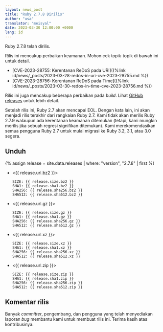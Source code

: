 ```yaml
---
layout: news_post
title: "Ruby 2.7.8 Dirilis"
author: "usa"
translator: "meisyal"
date: 2023-03-30 12:00:00 +0000
lang: id
---
```


Ruby 2.7.8 telah dirilis.

Rilis ini mencakup perbaikan keamanan.
Mohon cek topik-topik di bawah ini untuk detail.

* [CVE-2023-28755: Kerentanan ReDoS pada URI]({%link id/news/_posts/2023-03-28-redos-in-uri-cve-2023-28755.md %})
* [CVE-2023-28756: Kerentanan ReDoS pada Time]({%link id/news/_posts/2023-03-30-redos-in-time-cve-2023-28756.md %})

Rilis ini juga mencakup beberapa perbaikan pada *build*.
Lihat [GitHub releases](https://github.com/ruby/ruby/releases/tag/v2_7_8) untuk
lebih detail.

Setelah rilis ini, Ruby 2.7 akan mencapai EOL. Dengan kata lain, ini akan menjadi
rilis terakhir dari rangkaian Ruby 2.7.
Kami tidak akan merilis Ruby 2.7.9 walaupun ada kerentanan keamanan ditemukan
(tetapi, kami mungkin merilis jika sebuah regresi signifikan ditemukan).
Kami merekomendasikan semua pengguna Ruby 2.7 untuk mulai migrasi ke Ruby 3.2,
3.1, atau 3.0 segera.

## Unduh

{% assign release = site.data.releases | where: "version", "2.7.8" | first %}

* <{{ release.url.bz2 }}>

      SIZE: {{ release.size.bz2 }}
      SHA1: {{ release.sha1.bz2 }}
      SHA256: {{ release.sha256.bz2 }}
      SHA512: {{ release.sha512.bz2 }}

* <{{ release.url.gz }}>

      SIZE: {{ release.size.gz }}
      SHA1: {{ release.sha1.gz }}
      SHA256: {{ release.sha256.gz }}
      SHA512: {{ release.sha512.gz }}

* <{{ release.url.xz }}>

      SIZE: {{ release.size.xz }}
      SHA1: {{ release.sha1.xz }}
      SHA256: {{ release.sha256.xz }}
      SHA512: {{ release.sha512.xz }}

* <{{ release.url.zip }}>

      SIZE: {{ release.size.zip }}
      SHA1: {{ release.sha1.zip }}
      SHA256: {{ release.sha256.zip }}
      SHA512: {{ release.sha512.zip }}

## Komentar rilis

Banyak *committer*, pengembang, dan pengguna yang telah menyediakan laporan
*bug* membantu kami untuk membuat rilis ini. Terima kasih atas kontribusinya.

